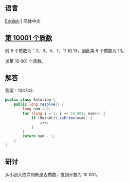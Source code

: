 ## 语言

[English](README.md) | 简体中文

## [第 10001 个质数](https://projecteuler.net/problem=7)

前 6 个质数为：2、3、5、7、11 和 13，因此第 6 个质数为 13。

求第 10 001 个质数。

## 解答

答案：104743

```java
public class Solution {
	public long resolve() {
		long num = 2;
		for (long i = 1; i <= 10_001; num++) {
			if (MathUtil.isPrime(num)) {
				i++;
			}
		}
		return num - 1;
	}
}
```

## 研讨

从小到大依次判断是否质数，直到计数为 10 001。
